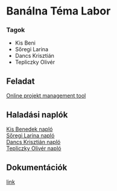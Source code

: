 # Banálna Téma Labor
### Tagok
- Kis Beni
- Sőregi Larina
- Dancs Krisztián
- Tepliczky Olivér

## Feladat
[Online projekt management tool](../Temalabor_otletek_2023.pdf)

## Haladási naplók
[Kis Benedek napló](/haladasi%20naplok/Beni.md) \
[Sőregi Larina napló](/haladasi%20naplok/Larina.md) \
[Dancs Krisztián napló](/haladasi%20naplok/Krisztian.md) \
[Tepliczky Olivér napló](/haladasi%20naplok/Oliver.md)

## Dokumentációk
[link](https://github.com/BME-banalna-temalab/documantations)
